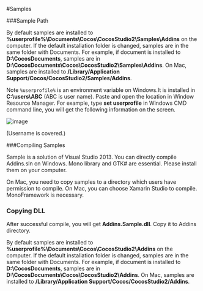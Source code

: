 #Samples

###Sample Path

By default samples are installed to  **%userprofile%\Documents\Cocos\CocosStudio2\Samples\Addins** on the computer. If the default installation folder is changed, samples are in the same folder with Documents. For example, if document is installed to **D:\CocosDocuments**, samples are in **D:\CocosDocuments\Cocos\CocosStudio2\Samples\Addins**. On Mac, samples are installed to **/Library/Application Support/Cocos/CocosStudio2/Samples/Addins**.

Note `%userprofile%` is an environment variable on Windows.It is installed in **C:\users\ABC** (ABC is user name). Paste and open the location in Window Resource Manager. For example, type **set userprofile** in Windows CMD command line, you will get the following information on the screen.

![image](../../studio-img/Extend/Sample/image001.png)

(Username is covered.)

###Compiling Samples

Sample is a solution of Visual Studio 2013. You can directly compile Addins.sln on Windows. Mono library and GTK# are essential. Please install them on your computer.

On Mac, you need to copy samples to a directory which users have permission to compile. On Mac, you can choose Xamarin Studio to compile. MonoFramework is necessary.

### Copying DLL ###

After successful compile, you will get **Addins.Sample.dll**. Copy it to Addins directory.

By default samples are installed to  **%userprofile%\Documents\Cocos\CocosStudio2\Addins** on the computer. If the default installation folder is changed, samples are in the same folder with Documents. For example, if document is installed to **D:\CocosDocuments**, samples are in **D:\CocosDocuments\Cocos\CocosStudio2\Addins**. On Mac, samples are installed to **/Library/Application Support/Cocos/CocosStudio2/Addins**.
